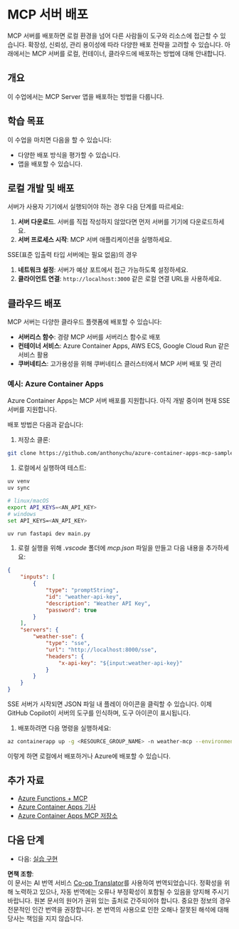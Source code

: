 <!--
CO_OP_TRANSLATOR_METADATA:
{
  "original_hash": "7816cc28f7ab9a54e31f9246429ffcd9",
  "translation_date": "2025-05-16T15:00:30+00:00",
  "source_file": "03-GettingStarted/08-deployment/README.md",
  "language_code": "ko"
}
-->
# MCP 서버 배포

MCP 서버를 배포하면 로컬 환경을 넘어 다른 사람들이 도구와 리소스에 접근할 수 있습니다. 확장성, 신뢰성, 관리 용이성에 따라 다양한 배포 전략을 고려할 수 있습니다. 아래에서는 MCP 서버를 로컬, 컨테이너, 클라우드에 배포하는 방법에 대해 안내합니다.

## 개요

이 수업에서는 MCP Server 앱을 배포하는 방법을 다룹니다.

## 학습 목표

이 수업을 마치면 다음을 할 수 있습니다:

- 다양한 배포 방식을 평가할 수 있습니다.
- 앱을 배포할 수 있습니다.

## 로컬 개발 및 배포

서버가 사용자 기기에서 실행되어야 하는 경우 다음 단계를 따르세요:

1. **서버 다운로드**. 서버를 직접 작성하지 않았다면 먼저 서버를 기기에 다운로드하세요.  
1. **서버 프로세스 시작**: MCP 서버 애플리케이션을 실행하세요.

SSE(표준 입출력 타입 서버에는 필요 없음)의 경우

1. **네트워크 설정**: 서버가 예상 포트에서 접근 가능하도록 설정하세요.  
1. **클라이언트 연결**: `http://localhost:3000` 같은 로컬 연결 URL을 사용하세요.

## 클라우드 배포

MCP 서버는 다양한 클라우드 플랫폼에 배포할 수 있습니다:

- **서버리스 함수**: 경량 MCP 서버를 서버리스 함수로 배포  
- **컨테이너 서비스**: Azure Container Apps, AWS ECS, Google Cloud Run 같은 서비스 활용  
- **쿠버네티스**: 고가용성을 위해 쿠버네티스 클러스터에서 MCP 서버 배포 및 관리

### 예시: Azure Container Apps

Azure Container Apps는 MCP 서버 배포를 지원합니다. 아직 개발 중이며 현재 SSE 서버를 지원합니다.

배포 방법은 다음과 같습니다:

1. 저장소 클론:

  ```sh
  git clone https://github.com/anthonychu/azure-container-apps-mcp-sample.git
  ```

1. 로컬에서 실행하여 테스트:

  ```sh
  uv venv
  uv sync

  # linux/macOS
  export API_KEYS=<AN_API_KEY>
  # windows
  set API_KEYS=<AN_API_KEY>

  uv run fastapi dev main.py
  ```

1. 로컬 실행을 위해 *.vscode* 폴더에 *mcp.json* 파일을 만들고 다음 내용을 추가하세요:

  ```json
  {
      "inputs": [
          {
              "type": "promptString",
              "id": "weather-api-key",
              "description": "Weather API Key",
              "password": true
          }
      ],
      "servers": {
          "weather-sse": {
              "type": "sse",
              "url": "http://localhost:8000/sse",
              "headers": {
                  "x-api-key": "${input:weather-api-key}"
              }
          }
      }
  }
  ```

  SSE 서버가 시작되면 JSON 파일 내 플레이 아이콘을 클릭할 수 있습니다. 이제 GitHub Copilot이 서버의 도구를 인식하며, 도구 아이콘이 표시됩니다.

1. 배포하려면 다음 명령을 실행하세요:

  ```sh
  az containerapp up -g <RESOURCE_GROUP_NAME> -n weather-mcp --environment mcp -l westus --env-vars API_KEYS=<AN_API_KEY> --source .
  ```

이렇게 하면 로컬에서 배포하거나 Azure에 배포할 수 있습니다.

## 추가 자료

- [Azure Functions + MCP](https://learn.microsoft.com/en-us/samples/azure-samples/remote-mcp-functions-dotnet/remote-mcp-functions-dotnet/)
- [Azure Container Apps 기사](https://techcommunity.microsoft.com/blog/appsonazureblog/host-remote-mcp-servers-in-azure-container-apps/4403550)
- [Azure Container Apps MCP 저장소](https://github.com/anthonychu/azure-container-apps-mcp-sample)

## 다음 단계

- 다음: [실습 구현](/04-PracticalImplementation/README.md)

**면책 조항**:  
이 문서는 AI 번역 서비스 [Co-op Translator](https://github.com/Azure/co-op-translator)를 사용하여 번역되었습니다. 정확성을 위해 노력하고 있으나, 자동 번역에는 오류나 부정확성이 포함될 수 있음을 양지해 주시기 바랍니다. 원본 문서의 원어가 권위 있는 출처로 간주되어야 합니다. 중요한 정보의 경우 전문적인 인간 번역을 권장합니다. 본 번역의 사용으로 인한 오해나 잘못된 해석에 대해 당사는 책임을 지지 않습니다.